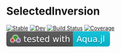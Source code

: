 # SelectedInversion

[![Stable](https://img.shields.io/badge/docs-stable-blue.svg)](https://timweiland.github.io/SelectedInversion.jl/stable/)
[![Dev](https://img.shields.io/badge/docs-dev-blue.svg)](https://timweiland.github.io/SelectedInversion.jl/dev/)
[![Build Status](https://github.com/timweiland/SelectedInversion.jl/actions/workflows/CI.yml/badge.svg?branch=main)](https://github.com/timweiland/SelectedInversion.jl/actions/workflows/CI.yml?query=branch%3Amain)
[![Coverage](https://codecov.io/gh/timweiland/SelectedInversion.jl/branch/main/graph/badge.svg)](https://codecov.io/gh/timweiland/SelectedInversion.jl)
[![Aqua](https://raw.githubusercontent.com/JuliaTesting/Aqua.jl/master/badge.svg)](https://github.com/JuliaTesting/Aqua.jl)
